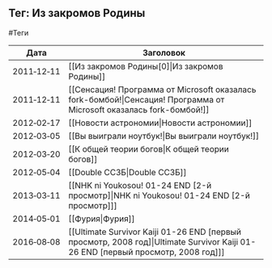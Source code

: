## Тег: Из закромов Родины
#Теги

| Дата | Заголовок |
| --- | --- |
| 2011&#8209;12&#8209;11 | [[Из закромов Родины[0]\|Из закромов Родины]] |
| 2011&#8209;12&#8209;11 | [[Сенсация! Программа от Microsoft оказалась fork-бомбой!\|Сенсация! Программа от Microsoft оказалась fork-бомбой!]] |
| 2012&#8209;02&#8209;17 | [[Новости астрономии\|Новости астрономии]] |
| 2012&#8209;03&#8209;05 | [[Вы выиграли ноутбук!\|Вы выиграли ноутбук!]] |
| 2012&#8209;03&#8209;20 | [[К общей теории богов\|К общей теории богов]] |
| 2012&#8209;05&#8209;04 | [[Double ССЗБ\|Double ССЗБ]] |
| 2013&#8209;03&#8209;11 | [[NHK ni Youkosou! 01-24 END [2-й просмотр]\|NHK ni Youkosou! 01-24 END [2-й просмотр]]] |
| 2014&#8209;05&#8209;01 | [[Фурия\|Фурия]] |
| 2016&#8209;08&#8209;08 | [[Ultimate Survivor Kaiji 01-26 END [первый просмотр, 2008 год]\|Ultimate Survivor Kaiji 01-26 END [первый просмотр, 2008 год]]] |
